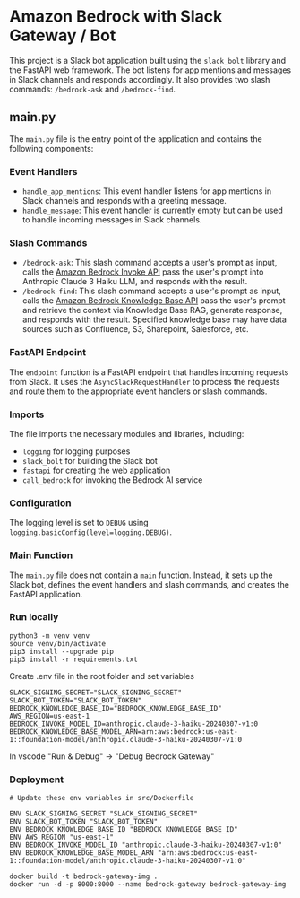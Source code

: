 # Amazon Bedrock with Slack Gateway / Bot

This project is a Slack bot application built using the `slack_bolt` library and the FastAPI web framework. The bot listens for app mentions and messages in Slack channels and responds accordingly. It also provides two slash commands: `/bedrock-ask` and `/bedrock-find`.

## main.py

The `main.py` file is the entry point of the application and contains the following components:

### Event Handlers

- `handle_app_mentions`: This event handler listens for app mentions in Slack channels and responds with a greeting message.
- `handle_message`: This event handler is currently empty but can be used to handle incoming messages in Slack channels.

### Slash Commands

- `/bedrock-ask`: This slash command accepts a user's prompt as input, calls the [Amazon Bedrock Invoke API](https://docs.aws.amazon.com/bedrock/latest/userguide/inference-invoke.html) pass the user's prompt into Anthropic Claude 3 Haiku LLM, and responds with the result.
- `/bedrock-find`: This slash command accepts a user's prompt as input, calls the [Amazon Bedrock Knowledge Base API](https://docs.aws.amazon.com/bedrock/latest/APIReference/API_agent-runtime_RetrieveAndGenerate.html) pass the user's prompt and retrieve the context via Knowledge Base RAG, generate response, and responds with the result. Specified knowledge base may have data sources such as Confluence, S3, Sharepoint, Salesforce, etc.

### FastAPI Endpoint

The `endpoint` function is a FastAPI endpoint that handles incoming requests from Slack. It uses the `AsyncSlackRequestHandler` to process the requests and route them to the appropriate event handlers or slash commands.

### Imports

The file imports the necessary modules and libraries, including:

- `logging` for logging purposes
- `slack_bolt` for building the Slack bot
- `fastapi` for creating the web application
- `call_bedrock` for invoking the Bedrock AI service

### Configuration

The logging level is set to `DEBUG` using `logging.basicConfig(level=logging.DEBUG)`.

### Main Function

The `main.py` file does not contain a `main` function. Instead, it sets up the Slack bot, defines the event handlers and slash commands, and creates the FastAPI application.

### Run locally

```
python3 -m venv venv
source venv/bin/activate
pip3 install --upgrade pip
pip3 install -r requirements.txt
```

Create .env file in the root folder and set variables

```
SLACK_SIGNING_SECRET="SLACK_SIGNING_SECRET"
SLACK_BOT_TOKEN="SLACK_BOT_TOKEN"
BEDROCK_KNOWLEDGE_BASE_ID="BEDROCK_KNOWLEDGE_BASE_ID"
AWS_REGION=us-east-1
BEDROCK_INVOKE_MODEL_ID=anthropic.claude-3-haiku-20240307-v1:0
BEDROCK_KNOWLEDGE_BASE_MODEL_ARN=arn:aws:bedrock:us-east-1::foundation-model/anthropic.claude-3-haiku-20240307-v1:0
```

In vscode "Run & Debug" -> "Debug Bedrock Gateway"

### Deployment

```
# Update these env variables in src/Dockerfile

ENV SLACK_SIGNING_SECRET "SLACK_SIGNING_SECRET"
ENV SLACK_BOT_TOKEN "SLACK_BOT_TOKEN"
ENV BEDROCK_KNOWLEDGE_BASE_ID "BEDROCK_KNOWLEDGE_BASE_ID"
ENV AWS_REGION "us-east-1"
ENV BEDROCK_INVOKE_MODEL_ID "anthropic.claude-3-haiku-20240307-v1:0"
ENV BEDROCK_KNOWLEDGE_BASE_MODEL_ARN "arn:aws:bedrock:us-east-1::foundation-model/anthropic.claude-3-haiku-20240307-v1:0"
```

```
docker build -t bedrock-gateway-img .
docker run -d -p 8000:8000 --name bedrock-gateway bedrock-gateway-img
```
